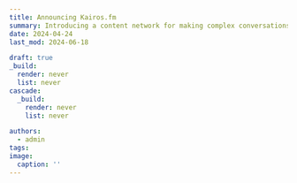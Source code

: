 ```yaml
---
title: Announcing Kairos.fm
summary: Introducing a content network for making complex conversations on the world's most important problems accessible
date: 2024-04-24
last_mod: 2024-06-18

draft: true
_build:
  render: never
  list: never
cascade:
  _build:
    render: never
    list: never

authors:
  - admin
tags:
image:
  caption: ''
---
```



